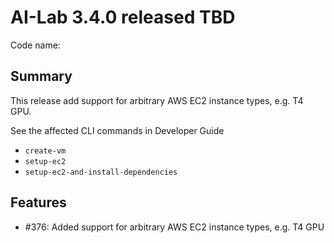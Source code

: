 # AI-Lab 3.4.0 released TBD

Code name:

## Summary

This release add support for arbitrary AWS EC2 instance types, e.g. T4 GPU.

See the affected CLI commands in Developer Guide
* `create-vm`
* `setup-ec2`
* `setup-ec2-and-install-dependencies`

## Features

* #376: Added support for arbitrary AWS EC2 instance types, e.g. T4 GPU
